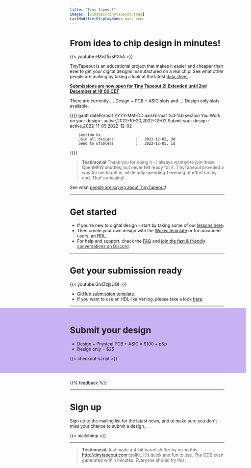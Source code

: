 ```yaml
---
title: "Tiny Tapeout"
images: [/images/tinytapeout.jpeg]
LastModifierDisplayName: matt venn
---
```


# From idea to chip design in minutes!

{{< youtube eMvZ5xsPXhA >}}

TinyTapeout is an educational project that makes it easier and cheaper than ever to get your digital designs manufactured on a real chip! See what other people are making by taking a look at the latest [data sheet](https://github.com/TinyTapeout/tinytapeout-02/raw/tt02/datasheet.pdf).

[**Submissions are now open for Tiny Tapeout 2! Extended until 2nd December at 18:00 CET**](/#submit-your-design)

<div x-data="checkout"> There are currently 
<b x-text="stock['tt-asic-pcb']">...</b> Design + PCB + ASIC slots and <b x-text="stock['tt-design-only']">...</b> Design only slots available</small>.
</div>

{{<mermaid>}}
gantt
        dateFormat  YYYY-MM-DD
        axisFormat %d-%b
        section You
        Work on your design       :   active,2022-10-20,2022-12-02
        Submit your design        :   active,2022-11-09,2022-12-02
        
        section Us
        Join all designs          :   2022-12-02, 3d
        Send to Efabless          :   2022-12-05, 1d
{{</mermaid>}}

<!-- ![timeline](/images/timeline.png) -->

> **Testimonial** Thank you for doing it - I always wanted to join these OpenMPW shuttles, but never felt ready for it. TinyTapeout provided a way for me to get in, while only spending 1 evening of effort on my end. That's amazing! 

See what [people are saying about TinyTapeout](https://twitter.com/search?q=tinytapeout)!

---

# Get started

* If you're new to digital design - start by taking some of our [lessons here](digital_design).
* Then create your own design with the [Wokwi template](https://wokwi.com/projects/339800239192932947) or for advanced users, [an HDL](/hdl).
* For help and support, check the [FAQ](faq) and [join the fast & friendly conversations on Discord](https://discord.gg/qZHPrPsmt6).

---

# Get your submission ready

{{< youtube GlvlZzjyUGI >}}

* [GitHub submission template](https://github.com/TinyTapeout/tt02-submission-template).
* If you want to use an HDL like Verilog, please take a look [here](/hdl).

---

<style>
  .fullbleed-bg {
    position: absolute;
    top: -8px;
    left: 50%;
    right: 50%;
    margin-left: calc(-50vw - 158px);
    width: 100vw;
    bottom: -8px;
    z-index: -1;
  }
  @media only all and (max-width: 59.938em) {
    .fullbleed-bg {
      margin-left: calc(-50vw - 124px);
    }
  }
  @media only all and (max-width: 47.938em) {
    .fullbleed-bg {
      margin-left: calc(-50vw - 8px);
    }
  }
</style>

<div style="position: relative; padding: 8px 0 16px; margin-bottom: 32px">
  <!-- background color strip -->
  <div style="background: #c8b2f3;" class="fullbleed-bg"></div>

# Submit your design

* Design + Physical PCB + ASIC = $100 + p&p
* Design only = $25

<style>
  [x-cloak] { display: none !important; }
  .checkout--product { display: flex; align-items: baseline; font-weight: normal; }
  .checkout--product small { display: block; color: gray; }
</style>

<div x-data="checkout" x-cloak>

  <div x-show="soldOut" style="color: red">Sorry, we are sold out!</div>

  Project Repository URL:

  <input x-model="repo" x-bind:disabled="validating || validated" type="text" placeholder="https://github.com/user/repo" />

  <div x-show="loading">Loading...</div>
  <button class="button" x-on:click="next()" x-show="!loading" x-bind:disabled="validating || validated">Next</button>

  <div style="color:red" x-show="errorMessage" x-text="errorMessage"></div>
  <div style="color:purple" x-show="validating">Validating repo...</div>

<div x-show="validated">

### Please choose your package:

<fieldset>
  <label class="checkout--product">
    <input x-model="selectedProduct" value="tt-asic-pcb" type="radio" x-bind:disabled="stock['tt-asic-pcb'] <= 0" />
    <div>
      Design slot + Physical PCB with the chip ($100)
      <small><span x-text="stock['tt-asic-pcb']"></span> available</small>
    </div>
  </label>

  <label class="checkout--product">
    <input x-model="selectedProduct" value="tt-design-only" type="radio" x-bind:disabled="stock['tt-design-only'] <= 0"/>
    <div>
      Design slot only ($25) 
      <small><span x-text="stock['tt-design-only']"></span> available</small>
    </div>
  </label>
</fieldset>

<button x-on:click="payment()" x-bind:disabled="redirecting">Continue to Payment</button> 
<!-- **<div x-bind:disabled>Submissions will be open on November 9th</div>** -->

<div style="color:red" x-show="checkoutError" x-text="checkoutError"></div>

</div> <!-- validated -->

</div> <!-- checkout -->

{{< checkout-script >}}

</div>

{{% feedback %}}

---

# Sign up

Sign up to the mailing list for the latest news, and to make sure you don't miss your chance to submit a design.

{{< mailchimp >}}

---

> **Testimonial** Just made a 4-bit barrel shifter by using this http://tinytapeout.com toolkit. It's quick and fun to use. The GDS even generated within minutes. Everyone should try this.
